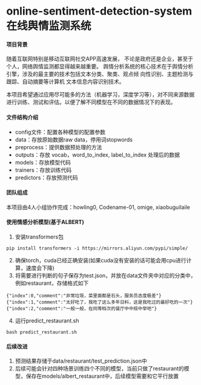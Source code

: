 # online-sentiment-detection-system 在线舆情监测系统

#### 项目背景
随着互联网特别是移动互联网社交APP高速发展， 不论是政府还是企业，甚至于个人，网络舆情监测都显得越来越重要。
舆情分析系统的核心技术在于舆情分析引擎，涉及的最主要的技术包括文本分类、聚类、观点倾 向性识别、主题检测与跟踪、自动摘要等计算机 文本信息内容识别技术。

本项目希望通过应用尽可能多的方法（机器学习，深度学习等），对不同来源数据进行训练、测试和评估。以便了解不同模型在不同的数据情况下的表现。


#### 文件结构介绍
* config文件：配置各种模型的配置参数
* data：存放原始数据raw data，停用词stopwords
* preprocess：提供数据预处理的方法
* outputs：存放 vocab，word_to_index, label_to_index 处理后的数据
* models：存放模型代码
* trainers：存放训练代码
* predictors：存放预测代码


#### 团队组成
本项目由4人小组协作完成：howling0, Codename-01, omige, xiaobuguilaile

#### 使用情感分析模型(基于ALBERT)
1. 安装transformers包
```
pip install transformers -i https://mirrors.aliyun.com/pypi/simple/
```
2. 确保torch，cuda已经正确安装(如果cuda没有安装的话可能会用cpu进行计算，速度会下降)
3. 将需要进行判断的句子保存为test.json，并放在data文件夹中对应的分类中，例如restaurant，存储格式如下
```
{"index":0,"comment":"非常垃圾，菜里面都是石头，服务员态度极差"}
{"index":1,"comment":"太好吃了，我吃了这么多年日料，这是我吃过的最好吃的一次"}
{"index":2,"comment":"一般一般，在同等档次的餐厅中中规中举吧"}
```
4. 运行predict_restaurant.sh
```
bash predict_restaurant.sh
```

#### 后续改进
1. 预测结果存储于data/restaurant/test_prediction.json中
2. 后续可能会针对四种场景训练四个不同的模型，当前只做了restaurant的模型，保存在models/albert_restaurant中，后续模型需要和它平行放置